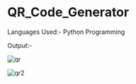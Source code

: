 # QR_Code_Generator

Languages Used:- Python Programming


Output:-

![qr](https://user-images.githubusercontent.com/103900450/225043615-6bace960-e2d3-4bad-90f5-9826f93525f8.jpg)



![qr2](https://user-images.githubusercontent.com/103900450/225043688-09afb886-9fc0-49e3-a357-39df6554c31c.jpg)




